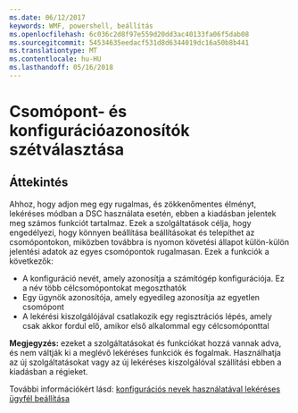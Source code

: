 ```yaml
---
ms.date: 06/12/2017
keywords: WMF, powershell, beállítás
ms.openlocfilehash: 6c036c2d8f97e559d20dd3ac40133fa06f5dab08
ms.sourcegitcommit: 54534635eedacf531d8d6344019dc16a50b8b441
ms.translationtype: MT
ms.contentlocale: hu-HU
ms.lasthandoff: 05/16/2018
---
```

# <a name="separation-of-node-and-configuration-ids"></a>Csomópont- és konfigurációazonosítók szétválasztása

## <a name="overview"></a>Áttekintés

Ahhoz, hogy adjon meg egy rugalmas, és zökkenőmentes élményt, lekéréses módban a DSC használata esetén, ebben a kiadásban jelentek meg számos funkciót tartalmaz. Ezek a szolgáltatások célja, hogy engedélyezi, hogy könnyen beállítása beállításokat és telepíthet az csomópontokon, miközben továbbra is nyomon követési állapot külön-külön jelentési adatok az egyes csomópontok rugalmasan.
Ezek a funkciók a következők:

* A konfiguráció nevét, amely azonosítja a számítógép konfigurációja. Ez a név több célcsomópontokat megoszthatók
* Egy ügynök azonosítója, amely egyedileg azonosítja az egyetlen csomópont
* A lekérési kiszolgálójával csatlakozik egy regisztrációs lépés, amely csak akkor fordul elő, amikor első alkalommal egy célcsomóponttal

**Megjegyzés:** ezeket a szolgáltatásokat és funkciókat hozzá vannak adva, és nem váltják ki a meglévő lekéréses funkciók és fogalmak. Használhatja az új szolgáltatásokat vagy az új lekéréses kiszolgálóval szállítási ebben a kiadásban a régieket.

További információkért lásd: [konfigurációs nevek használatával lekéréses ügyfél beállítása](https://msdn.microsoft.com/powershell/dsc/pullclientconfignames)
